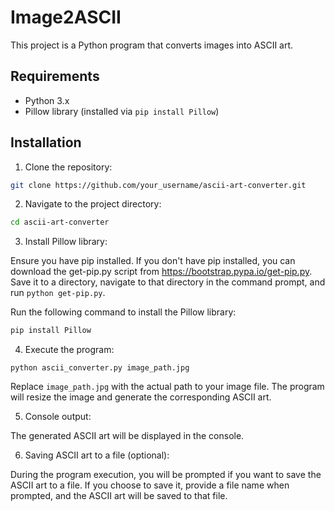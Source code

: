 # Image2ASCII

This project is a Python program that converts images into ASCII art.

## Requirements

- Python 3.x
- Pillow library (installed via `pip install Pillow`)

## Installation

1. Clone the repository:

```bash
git clone https://github.com/your_username/ascii-art-converter.git
```


2. Navigate to the project directory:

```bash
cd ascii-art-converter
```


3. Install Pillow library:

Ensure you have pip installed. If you don't have pip installed, you can download the get-pip.py script from https://bootstrap.pypa.io/get-pip.py. Save it to a directory, navigate to that directory in the command prompt, and run `python get-pip.py`.

Run the following command to install the Pillow library:

```bash
pip install Pillow
```


4. Execute the program:

```
python ascii_converter.py image_path.jpg
```


Replace `image_path.jpg` with the actual path to your image file. The program will resize the image and generate the corresponding ASCII art.

5. Console output:

The generated ASCII art will be displayed in the console.

6. Saving ASCII art to a file (optional):

During the program execution, you will be prompted if you want to save the ASCII art to a file. If you choose to save it, provide a file name when prompted, and the ASCII art will be saved to that file.



